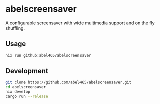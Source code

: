 # abelscreensaver
A configurable screensaver with wide multimedia support and on the fly shuffling.

## Usage
```bash
nix run github:abel465/abelscreensaver
```

## Development
```bash
git clone https://github.com/abel465/abelscreensaver.git
cd abelscreensaver
nix develop
cargo run --release
```
